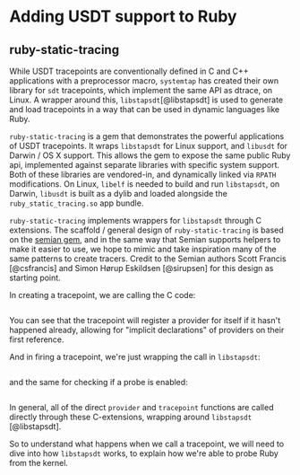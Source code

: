 # Adding USDT support to Ruby

## ruby-static-tracing

While USDT tracepoints are conventionally defined in C and C++ applications
with a preprocessor macro, `systemtap` has created their own library for `sdt`
tracepoints, which implement the same API as dtrace, on Linux. A wrapper around
this, `libstapsdt`[@libstapsdt] is used to generate and load tracepoints in a
way that can be used in dynamic languages like Ruby.

`ruby-static-tracing` is a gem that demonstrates the powerful applications of
USDT tracepoints. It wraps `libstapsdt` for Linux support, and `libusdt` for
Darwin / OS X support. This allows the gem to expose the same public Ruby api,
implemented against separate libraries with specific system support. Both of
these libraries are vendored-in, and dynamically linked via `RPATH`
modifications. On Linux, `libelf` is needed to build and run `libstapsdt`, on
Darwin, `libusdt` is built as a dylib and loaded alongside the
`ruby_static_tracing.so` app bundle.

`ruby-static-tracing` implements wrappers for `libstapsdt` through C
extensions. The scaffold / general design of `ruby-static-tracing` is based on
the [semian gem](https://github.com/Shopify/semian), and in the same way that
Semian supports helpers to make it easier to use, we hope to mimic and take
inspiration many of the same patterns to create tracers. Credit to the Semian
authors Scott Francis [@csfrancis] and Simon Hørup Eskildsen [@sirupsen] for 
this design as starting point.

In creating a tracepoint, we are calling the C code:

```{.c include=src/ruby-static-tracing/ext/ruby-static-tracing/linux/tracepoint.c startLine=13 endLine=40}
```

You can see that the tracepoint will register a provider for itself if it 
hasn't happened already, allowing for "implicit declarations" of providers on
their first reference.

And in firing a tracepoint, we're just wrapping the call in `libstapsdt`:

```{.c include=src/ruby-static-tracing/ext/ruby-static-tracing/linux/tracepoint.c startLine=54 endLine=71}
```

and the same for checking if a probe is enabled:

```{.c include=src/ruby-static-tracing/ext/ruby-static-tracing/linux/tracepoint.c startLine=81 endLine=87}
```

In general, all of the direct `provider` and `tracepoint` functions are called
directly through these C-extensions, wrapping around `libstapsdt` [@libstapsdt].

So to understand what happens when we call a tracepoint, we will need to dive
into how `libstapsdt` works, to explain how we're able to probe Ruby from the
kernel.
